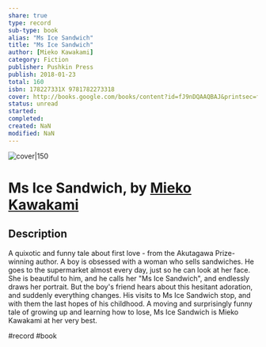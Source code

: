 ```yaml
---
share: true
type: record
sub-type: book
alias: "Ms Ice Sandwich"
title: "Ms Ice Sandwich"
author: [Mieko Kawakami]
category: Fiction
publisher: Pushkin Press
publish: 2018-01-23
total: 160
isbn: 178227331X 9781782273318
cover: http://books.google.com/books/content?id=fJ9nDQAAQBAJ&printsec=frontcover&img=1&zoom=1&edge=curl&source=gbs_api
status: unread
started:
completed:
created: NaN 
modified: NaN
---
```


![cover|150](http://books.google.com/books/content?id=fJ9nDQAAQBAJ&printsec=frontcover&img=1&zoom=1&edge=curl&source=gbs_api)

# Ms Ice Sandwich, by [Mieko Kawakami](Mieko%20Kawakami.md)

## Description
A quixotic and funny tale about first love - from the Akutagawa Prize-winning author. A boy is obsessed with a woman who sells sandwiches. He goes to the supermarket almost every day, just so he can look at her face. She is beautiful to him, and he calls her "Ms Ice Sandwich", and endlessly draws her portrait. But the boy's friend hears about this hesitant adoration, and suddenly everything changes. His visits to Ms Ice Sandwich stop, and with them the last hopes of his childhood. A moving and surprisingly funny tale of growing up and learning how to lose, Ms Ice Sandwich is Mieko Kawakami at her very best.

#record #book